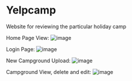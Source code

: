 # Yelpcamp
Website for reviewing the particular holiday camp

Home Page View:
![image](https://github.com/ompirakash394/Yelpcamp/assets/82316272/5abcba7e-0dd9-4c65-9bd3-5358b789d7d3)

Login Page:
![image](https://github.com/ompirakash394/Yelpcamp/assets/82316272/40e6a88d-5fd1-4aab-b110-bc23b0f628c8)

New Campground Upload:
![image](https://github.com/ompirakash394/Yelpcamp/assets/82316272/8065f639-fc08-400e-a1de-fc0cdf887d76)

Campground View, delete and edit:
![image](https://github.com/ompirakash394/Yelpcamp/assets/82316272/c4ba7491-4d23-4a97-9473-8a6e72ef4ad0)

